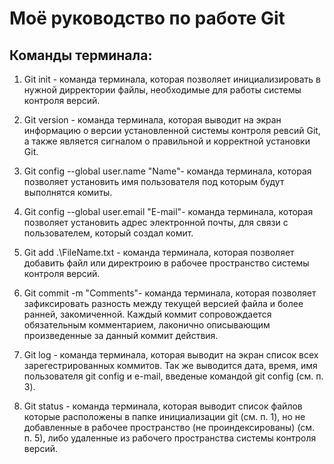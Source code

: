 # Моё руководство по работе Git

## Команды терминала:

1. Git init - команда терминала, которая позволяет инициализировать в нужной дирректории файлы, необходимые для работы системы контроля версий.

2. Git version - команда терминала, которая выводит на экран информацию о версии установленной системы контроля ревсий Git, а также является сигналом о правильной и корректной установки Git.

3. Git config --global user.name "Name"- команда терминала, которая позволяет установить имя пользователя под которым будут выполнятся комиты.

4. Git config --global user.email "E-mail"- команда терминала, которая позволяет установить адрес электронной почты, для связи с пользователем, который создал комит.

5. Git add .\FileName.txt - команда терминала, которая позволяет добавить файл или директроию в рабочее пространство системы контроля версий.

6. Git commit -m "Comments"- команда терминала, которая позволяет зафиксировать разность между текущей версией файла и более ранней, закомиченной. Каждый коммит сопровождается обязательным комментарием, лаконично описывающим произведенные за данный коммит действия.

7. Git log - команда терминала, которая выводит на экран список всех зарегестрированных коммитов. Так же выводится дата, время, имя пользователя git config и e-mail, введеные командой git config (см. п. 3).

8. Git status - команда терминала, которая выводит список файлов которые расположены в папке инициализации git (см. п. 1), но не добавленные в рабочее пространство (не проиндексированы) (см. п. 5), либо удаленные из рабочего пространства системы контроля версий.